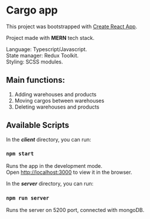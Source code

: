 # Cargo app

This project was bootstrapped with [Create React App](https://github.com/facebook/create-react-app).

Project made with **MERN** tech stack.

Language: Typescript/Javascript.\
State manager: Redux Toolkit.\
Styling: SCSS modules.


## Main functions:

1) Adding warehouses and products
2) Moving cargos between warehouses
3) Deleting warehouses and products

## Available Scripts

In the **_client_** directory, you can run:

### `npm start`

Runs the app in the development mode.\
Open [http://localhost:3000](http://localhost:3000) to view it in the browser.

In the **_server_** directory, you can run:

### `npm run server`

Runs the server on 5200 port, connected with mongoDB.
